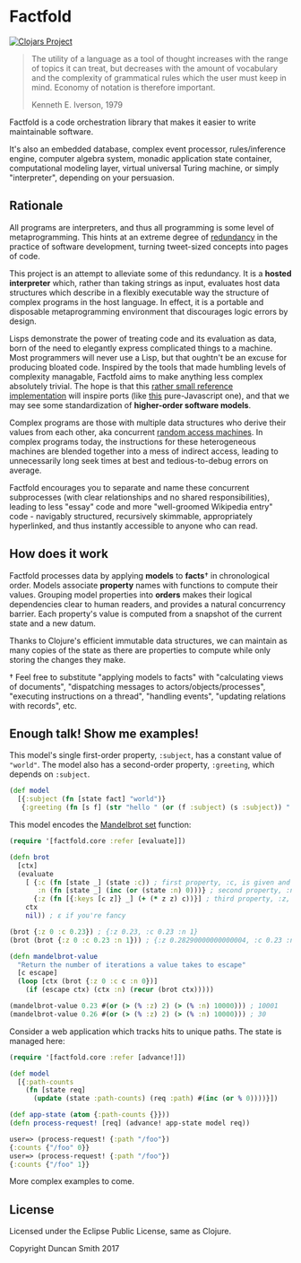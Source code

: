 # Factfold

[![Clojars Project](https://img.shields.io/clojars/v/factfold.svg)](https://clojars.org/factfold)

> The utility of a language as a tool of thought increases with the range of topics it can treat, but decreases with the amount of vocabulary and the complexity of grammatical rules which the user must keep in mind. Economy of notation is therefore important.
>
> Kenneth E. Iverson, 1979

Factfold is a code orchestration library that makes it easier to write maintainable software.

It's also an embedded database, complex event processor, rules/inference engine, computer algebra system, monadic application state container, computational modeling layer, virtual universal Turing machine, or simply "interpreter", depending on your persuasion.

## Rationale

All programs are interpreters, and thus all programming is some level of metaprogramming. This hints at an extreme degree of [redundancy](https://en.wikipedia.org/wiki/Greenspun's_tenth_rule) in the practice of software development, turning tweet-sized concepts into pages of code.

This project is an attempt to alleviate some of this redundancy. It is a **hosted interpreter** which, rather than taking strings as input, evaluates host data structures which describe in a flexibly executable way the structure of complex programs in the host language. In effect, it is a portable and disposable metaprogramming environment that discourages logic errors by design.

Lisps demonstrate the power of treating code and its evaluation as data, born of the need to elegantly express complicated things to a machine. Most programmers will never use a Lisp, but that oughtn't be an excuse for producing bloated code. Inspired by the tools that made humbling levels of complexity managable, Factfold aims to make anything less complex absolutely trivial. The hope is that this [rather small reference implementation](src/factfold/core.cljc) will inspire ports (like [this](https://github.com/notduncansmith/factjs) pure-Javascript one), and that we may see some standardization of **higher-order software models**.

Complex programs are those with multiple data structures who derive their values from each other, aka concurrent [random access machines](https://en.wikipedia.org/wiki/Random-access_machine). In complex programs today, the instructions for these heterogeneous machines are blended together into a mess of indirect access, leading to unnecessarily long seek times at best and tedious-to-debug errors on average.

Factfold encourages you to separate and name these concurrent subprocesses (with clear relationships and no shared responsibilities), leading to less "essay" code and more "well-groomed Wikipedia entry" code - navigably structured, recursively skimmable, appropriately hyperlinked, and thus instantly accessible to anyone who can read.

## How does it work

Factfold processes data by applying **models** to **facts**† in chronological order. Models associate **property** names with functions to compute their values. Grouping model properties into **orders** makes their logical dependencies clear to human readers, and provides a natural concurrency barrier. Each property's value is computed from a snapshot of the current state and a new datum.

Thanks to Clojure's efficient immutable data structures, we can maintain as many copies of the state as there are properties to compute while only storing the changes they make.

† Feel free to substitute "applying models to facts" with "calculating views of documents", "dispatching messages to actors/objects/processes", "executing instructions on a thread", "handling events", "updating relations with records", etc.

## Enough talk! Show me examples!

This model's single first-order property, `:subject`, has a constant value of `"world"`. The model also has a second-order property, `:greeting`, which depends on `:subject`.

```clj
(def model
  [{:subject (fn [state fact] "world")}
   {:greeting (fn [s f] (str "hello " (or (f :subject) (s :subject)) "!"))}])
```

This model encodes the [Mandelbrot set](https://en.wikipedia.org/wiki/Mandelbrot_set) function:

```clj
(require '[factfold.core :refer [evaluate]])

(defn brot
  [ctx]
  (evaluate
    [ {:c (fn [state _] (state :c)) ; first property, :c, is given and remains the same
       :n (fn [state _] (inc (or (state :n) 0)))} ; second property, :n, increases each run
      {:z (fn [{:keys [c z]} _] (+ (* z z) c))}] ; third property, :z, is second-order and depends upon c
    ctx
    nil)) ; ε if you're fancy

(brot {:z 0 :c 0.23}) ; {:z 0.23, :c 0.23 :n 1}
(brot (brot {:z 0 :c 0.23 :n 1})) ; {:z 0.28290000000000004, :c 0.23 :n 2}

(defn mandelbrot-value
  "Return the number of iterations a value takes to escape"
  [c escape]
  (loop [ctx (brot {:z 0 :c c :n 0})]
    (if (escape ctx) (ctx :n) (recur (brot ctx)))))

(mandelbrot-value 0.23 #(or (> (% :z) 2) (> (% :n) 10000))) ; 10001
(mandelbrot-value 0.26 #(or (> (% :z) 2) (> (% :n) 10000))) ; 30
```

Consider a web application which tracks hits to unique paths. The state is managed here:

```clj
(require '[factfold.core :refer [advance!]])

(def model
  [{:path-counts
    (fn [state req]
      (update (state :path-counts) (req :path) #(inc (or % 0))))}])

(def app-state (atom {:path-counts {}}))
(defn process-request! [req] (advance! app-state model req))

user=> (process-request! {:path "/foo"})
{:counts {"/foo" 0}}
user=> (process-request! {:path "/foo"})
{:counts {"/foo" 1}}
```

More complex examples to come.

## License

Licensed under the Eclipse Public License, same as Clojure.

Copyright Duncan Smith 2017